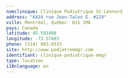 ```yaml
---
nomclinique: Clinique Podiatrique St-Léonard
address: "6424 rue Jean-Talon E. #229"
ville: Montréal, Québec  H1S 1M8
pays: Canada
latitude: 45.591408
longitude: -73.57483
phone: (514) 903-9333
site: http://www.podiatremmgr.com
identifiant: clinique-podiatrique-mmgr
type: location
i18nlanguage: en
---
```

